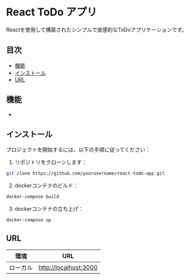 # React ToDo アプリ

Reactを使用して構築されたシンプルで直感的なToDoアプリケーションです。

## 目次

- [機能](#機能)
- [インストール](#インストール)
- [URL](#URL)

## 機能

- 

## インストール

プロジェクトを開始するには、以下の手順に従ってください：

1. リポジトリをクローンします：

```zsh
git clone https://github.com/yourusername/react-todo-app.git
```

2. dockerコンテナのビルド：

```zsh
docker-compose build
```

3. dockerコンテナの立ち上げ：

```zsh
docker-compose up
```

## URL

| 環境      | URL                       |
| --------- | ------------------------- |
| ローカル  | [http://localhost:3000](http://localhost:3000) |
